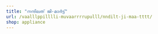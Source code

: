 ```yaml
---
title: "നന്ദിലത് ജി-മാർട്ട്"
url: /vaalllppilllli-muvaarrrrupulll/nndilt-ji-maa-tttt/
shop: appliance
---
```

